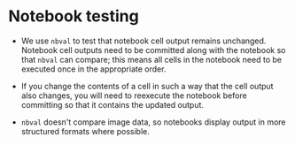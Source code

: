 # Notebook testing

- We use `nbval` to test that notebook cell output remains unchanged. Notebook cell outputs need to be committed along with the notebook so that `nbval` can compare; this means all cells in the notebook need to be executed once in the appropriate order. 

- If you change the contents of a cell in such a way that the cell output also changes, you will need to reexecute the notebook before committing so that it contains the updated output. 

- `nbval` doesn't compare image data, so notebooks display output in more structured formats where possible.
